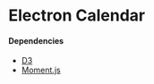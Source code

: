 # Electron Calendar 
#### Dependencies 
* [D3](https://d3js.org/)
* [Moment.js](https://momentjs.com/)
